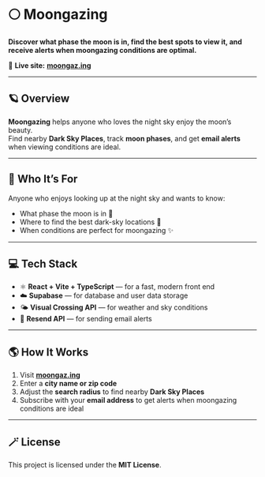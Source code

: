 # 🌕 Moongazing

**Discover what phase the moon is in, find the best spots to view it, and receive alerts when moongazing conditions are optimal.**

🔗 **Live site:** [**moongaz.ing**](https://moongaz.ing)

---

## 🪐 Overview

**Moongazing** helps anyone who loves the night sky enjoy the moon’s beauty.  
Find nearby **Dark Sky Places**, track **moon phases**, and get **email alerts** when viewing conditions are ideal.

---

## 👥 Who It’s For

Anyone who enjoys looking up at the night sky and wants to know:
- What phase the moon is in 🌙  
- Where to find the best dark-sky locations 🌌  
- When conditions are perfect for moongazing ✨  

---

## 💻 Tech Stack

- ⚛️ **React + Vite + TypeScript** — for a fast, modern front end  
- ☁️ **Supabase** — for database and user data storage  
- 🌤️ **Visual Crossing API** — for weather and sky conditions  
- 📧 **Resend API** — for sending email alerts  

---

## 🌎 How It Works

1. Visit **[moongaz.ing](https://moongaz.ing)**  
2. Enter a **city name or zip code**  
3. Adjust the **search radius** to find nearby **Dark Sky Places**  
4. Subscribe with your **email address** to get alerts when moongazing conditions are ideal  

---

## 🪄 License

This project is licensed under the **MIT License**.
